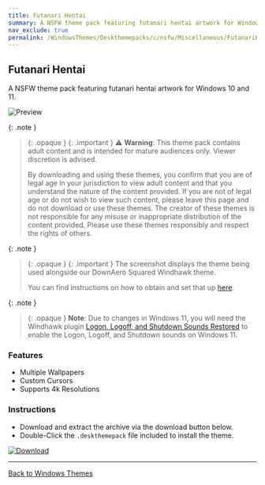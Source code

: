 ```yaml
---
title: Futanari Hentai
summary: A NSFW theme pack featuring futanari hentai artwork for Windows 10 and 11.
nav_exclude: true
permalink: /WindowsThemes/Deskthemepacks/c/nsfw/Miscellaneous/FutanariHentai
---
```


## Futanari Hentai

A NSFW theme pack featuring futanari hentai artwork for Windows 10 and 11.

![Preview](https://gitlab.com/the-back-room/deskthemepacks/nsfw/futanari-hentai/-/raw/main/Extras/Preview.bmp)

{: .note }
> {: .opaque }
> {: .important }
> ⚠️ **Warning**: This theme pack contains adult content and is intended for mature audiences only. Viewer discretion is advised.
> 
> By downloading and using these themes, you confirm that you are of legal age in your jurisdiction to view adult content and that you understand the nature of the content provided. If you are not of legal age or do not wish to view such content, please leave this page and do not download or use these themes. The creator of these themes is not responsible for any misuse or inappropriate distribution of the content provided. Please use these themes responsibly and respect the rights of others. 

{: .note }
> {: .opaque }
> {: .important }
> The screenshot displays the theme being used alongside our DownAero Squared Windhawk theme.
> 
> You can find instructions on how to obtain and set that up [here](/WindowsThemes/WindhawkThemes/DownAeroSquared).

{: .note }
> {: .opaque }
> **Note**: Due to changes in Windows 11, you will need the Windhawk plugin [Logon, Logoff, and Shutdown Sounds Restored](https://windhawk.net/mods/logon-logoff-shutdown-sounds) to enable the Logon, Logoff, and Shutdown sounds on Windows 11.

### Features

- Multiple Wallpapers
- Custom Cursors
- Supports 4k Resolutions

### Instructions

- Download and extract the archive via the download button below.
- Double-Click the `.deskthemepack` file included to install the theme.

[![Download](https://img.shields.io/badge/Download-black?style=for-the-badge&logo=gitlab&logoColor=white&logoSize=auto&labelColor=red&color=black&cacheSeconds=3600)](https://gitlab.com/the-back-room/deskthemepacks/nsfw/futanari-hentai/-/archive/main/futanari-hentai-main.zip)

---

<a href="/WindowsThemes" class="btn btn--secondary btn--sm">Back to Windows Themes</a>